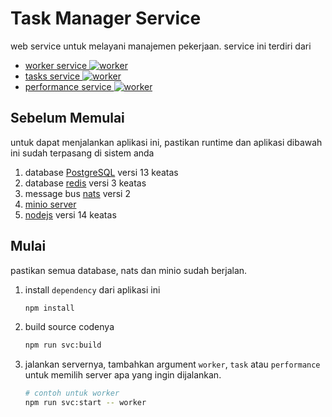# Task Manager Service

web service untuk melayani manajemen pekerjaan. service ini terdiri dari
- [worker service ![worker](https://validator.swagger.io/validator?url=https%3A%2F%2Ftask-manager-nu.vercel.app%2Fworker.yaml)](https://task-manager-nu.vercel.app/worker.yaml)
- [tasks service ![worker](https://validator.swagger.io/validator?url=https%3A%2F%2Ftask-manager-nu.vercel.app%2Ftasks.yaml)](https://task-manager-nu.vercel.app/tasks.yaml)
- [performance service ![worker](https://validator.swagger.io/validator?url=https%3A%2F%2Ftask-manager-nu.vercel.app%2Fperformance.yaml)](https://task-manager-nu.vercel.app/performance.yaml)


## Sebelum Memulai

untuk dapat menjalankan aplikasi ini, pastikan runtime dan aplikasi dibawah ini sudah terpasang di sistem anda

1. database [PostgreSQL](https://www.postgresql.org/download/) versi 13 keatas
1. database [redis](https://redis.io/download) versi 3 keatas
1. message bus [nats](https://nats.io/download/) versi 2
1. [minio server](https://min.io/download)
1. [nodejs](https://nodejs.org/en/download/) versi 14 keatas

## Mulai

pastikan semua database, nats dan minio sudah berjalan.

1. install `dependency` dari aplikasi ini

    ```bash
    npm install
    ```

1. build source codenya

    ```bash
    npm run svc:build
    ```

1. jalankan servernya, tambahkan argument `worker`, `task` atau `performance` untuk memilih server apa yang ingin dijalankan.

    ```bash
    # contoh untuk worker
    npm run svc:start -- worker
    ```

